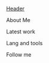 [Header](https://github.com/Dimonstratos/Dimonstratos/blob/main/assets/logoza.ru%20(1).png)

About Me

Latest work

Lang and tools

Follow me